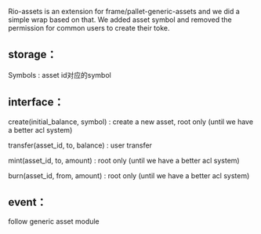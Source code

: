Rio-assets is an extension for frame/pallet-generic-assets and we did a simple wrap based on that. We added asset symbol and removed the permission for common users to create their toke.

## storage：
Symbols : asset id对应的symbol

## interface：
create(initial_balance, symbol) : create a new asset, root only (until we have a better acl system)

transfer(asset_id, to, balance) : user transfer

mint(asset_id, to, amount) : root only (until we have a better acl system)

burn(asset_id, from, amount) :  root only (until we have a better acl system)

## event：
follow generic asset module
